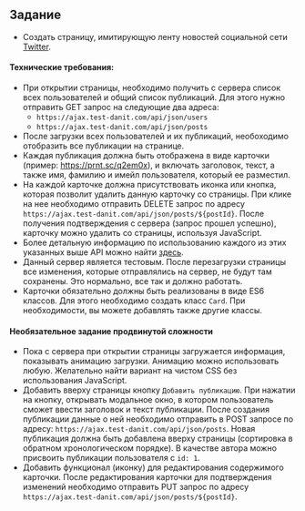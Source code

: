 ## Задание

- Создать страницу, имитирующую ленту новостей социальной сети [Twitter](https://twitter.com/).

#### Технические требования:

 - При открытии страницы, необходимо получить с сервера список всех пользователей и общий список публикаций. Для этого нужно отправить GET запрос на следующие два адреса:
   - `https://ajax.test-danit.com/api/json/users`
   - `https://ajax.test-danit.com/api/json/posts`
 - После загрузки всех пользователей и их публикаций, необоходимо отобразить все публикации на странице.
 - Каждая публикация должна быть отображена в виде карточки (пример: https://prnt.sc/q2em0x), и включать заголовок, текст, а также имя, фамилию и имейл пользователя, который ее разместил.
 - На каждой карточке должна присутствовать иконка или кнопка, которая позволит удалить данную карточку со страницы. При клике на нее необходимо отправить DELETE запрос по адресу `https://ajax.test-danit.com/api/json/posts/${postId}`. После получения подтверждения с сервера (запрос прошел успешно), карточку можно удалить со страницы, используя JavaScript.
 - Более детальную информацию по использованию каждого из этих указанных выше API можно найти [здесь](https://ajax.test-danit.com/api-pages/jsonplaceholder.html).
 - Данный сервер является тестовым. После перезагрузки страницы все изменения, которые отправлялись на сервер, не будут там сохранены. Это нормально, все так и должно работать.
 - Карточки обязательно должны быть реализованы в виде ES6 классов. Для этого необходимо создать класс `Card`. При необходимости, вы можете добавлять также другие классы.

#### Необязательное задание продвинутой сложности

 - Пока с сервера при открытии страницы загружается информация, показывать анимацию загрузки. Анимацию можно использовать любую. Желательно найти вариант на чистом CSS без использования JavaScript.
 - Добавить вверху страницы кнопку `Добавить публикацию`. При нажатии на кнопку, открывать модальное окно, в котором пользователь сможет ввести заголовок и текст публикации. После создания публикации данные о ней необходимо отправить в POST запросе по адресу: `https://ajax.test-danit.com/api/json/posts`. Новая публикация должна быть добавлена вверху страницы (сортировка в обратном хронологическом порядке). В качестве автора можно присвоить публикации пользователя с `id: 1`.
 - Добавить функционал (иконку) для редактирования содержимого карточки. После редактирования карточки для подтверждения изменений необходимо отправить PUT запрос по адресу `https://ajax.test-danit.com/api/json/posts/${postId}`.
